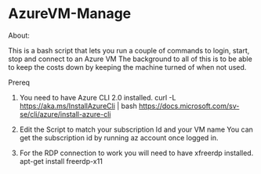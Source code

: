 # AzureVM-Manage

About:

This is a bash script that lets you run a couple of commands to login, start, stop and connect to an Azure VM
The background to all of this is to be able to keep the costs down by keeping the machine turned of when not used.

Prereq
1. You need to have Azure CLI 2.0 installed.
curl -L https://aka.ms/InstallAzureCli | bash
https://docs.microsoft.com/sv-se/cli/azure/install-azure-cli 

2. Edit the Script to match your subscription Id and your VM name
You can get the subscription id by running az account once logged in.

3. For the RDP connection to work you will need to have xfreerdp installed.
apt-get install freerdp-x11

